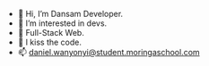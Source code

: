 - 👋 Hi, I’m Dansam Developer.
- 👀 I’m interested in devs.
- 🌱 Full-Stack Web. 
- 💞️ I kiss the code.
- 📫 daniel.wanyonyi@student.moringaschool.com

<!---
DanielSambu100/DanielSambu100 is a ✨ special ✨ repository because its `README.md` (this file) appears on your GitHub profile.
You can click the Preview link to take a look at your changes.
--->
